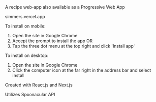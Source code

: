 A recipe web-app also available as a Progressive Web App

simmers.vercel.app

To install on mobile: 
  1. Open the site in Google Chrome
  2. Accept the prompt to install the app OR
  3. Tap the three dot menu at the top right and click 'Install app'

To install on desktop:
  1. Open the site in Google Chrome
  2. Click the computer icon at the far right in the address bar and select install





Created with React.js and Next.js

Utilizes Spoonacular API
